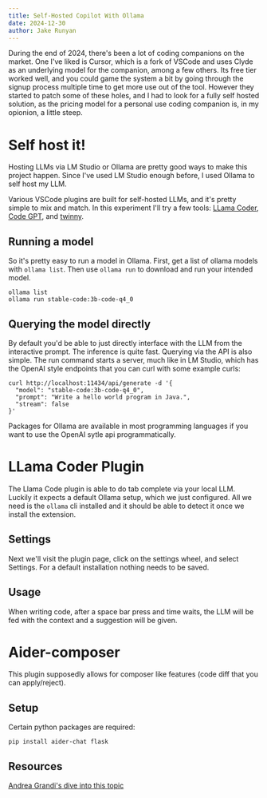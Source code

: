 ```yaml
---
title: Self-Hosted Copilot With Ollama
date: 2024-12-30
author: Jake Runyan
---
```


During the end of 2024, there's been a lot of coding companions on the market. One I've liked is Cursor, which is a fork of VSCode and uses Clyde as an underlying model 
for the companion, among a few others. Its free tier worked well, and you could game the system a bit by going through the signup process multiple time to get more use 
out of the tool. However they started to patch some of these holes, and I had to look for a fully self hosted solution, as the pricing model for a personal use coding 
companion is, in my opionion, a little steep.

# Self host it!
Hosting LLMs via LM Studio or Ollama are pretty good ways to make this project happen. Since I've used LM Studio enough before, I used Ollama to self host my LLM.

Various VSCode plugins are built for self-hosted LLMs, and it's pretty simple to mix and match. In this experiment I'll try a few tools: [LLama Coder](https://marketplace.visualstudio.com/items?itemName=ex3ndr.llama-coder), 
[Code GPT](https://marketplace.visualstudio.com/items?itemName=DanielSanMedium.dscodegpt), and [twinny](https://marketplace.visualstudio.com/items?itemName=rjmacarthy.twinny).

## Running a model
So it's pretty easy to run a model in Ollama. First, get a list of ollama models with `ollama list`. Then use `ollama run` to download and run your intended model.
```
ollama list
ollama run stable-code:3b-code-q4_0
```

## Querying the model directly
By default you'd be able to just directly interface with the LLM from the interactive prompt. The inference is quite fast.
Querying via the API is also simple. The run command starts a server, much like in LM Studio, which has the OpenAI style endpoints that you can curl with some example curls:
```
curl http://localhost:11434/api/generate -d '{
  "model": "stable-code:3b-code-q4_0",
  "prompt": "Write a hello world program in Java.",
  "stream": false
}'
```
Packages for Ollama are available in most programming languages if you want to use the OpenAI sytle api programmatically.

# LLama Coder Plugin
The Llama Code plugin is able to do tab complete via your local LLM. Luckily it expects a default Ollama setup, which we just configured.
All we need is the `ollama` cli installed and it should be able to detect it once we install the extension.

## Settings
Next we'll visit the plugin page, click on the settings wheel, and select Settings. For a default installation nothing needs to be saved.

## Usage
When writing code, after a space bar press and time waits, the LLM will be fed with the context and a suggestion will be given.

# Aider-composer
This plugin supposedly allows for composer like features (code diff that you can apply/reject).

## Setup 
Certain python packages are required:
```
pip install aider-chat flask
```

## Resources

[Andrea Grandi's dive into this topic](https://www.andreagrandi.it/posts/self-hosting-copilot-replacement/)
